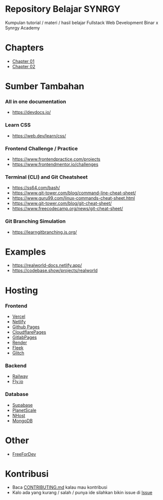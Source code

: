 # Repository Belajar SYNRGY

Kumpulan tutorial / materi / hasil belajar Fullstack Web Development Binar x Synrgy Academy

# Chapters

- [Chapter 01](./chapter-01/)
- [Chapter 02](./chapter-02/)

# Sumber Tambahan

### All in one documentation

- https://devdocs.io/

### Learn CSS

- https://web.dev/learn/css/

### Frontend Challenge / Practice

- https://www.frontendpractice.com/projects
- https://www.frontendmentor.io/challenges

### Terminal (CLI) and Git Cheatsheet

- https://ss64.com/bash/
- https://www.git-tower.com/blog/command-line-cheat-sheet/
- https://www.guru99.com/linux-commands-cheat-sheet.html
- https://www.git-tower.com/blog/git-cheat-sheet/
- https://www.freecodecamp.org/news/git-cheat-sheet/

### Git Branching Simulation

- https://learngitbranching.js.org/

# Examples

- https://realworld-docs.netlify.app/
- https://codebase.show/projects/realworld

# Hosting

### Frontend

- [Vercel](https://vercel.com/)
- [Netlify](https://www.netlify.com/)
- [Github Pages](https://pages.github.com/)
- [CloudflarePages](https://pages.cloudflare.com/)
- [GitlabPages](https://docs.gitlab.com/ee/user/project/pages/)
- [Render](https://render.com/)
- [Fleek](https://fleek.co/)
- [Glitch](https://glitch.com/)

### Backend

- [Railway](https://railway.app/)
- [Fly.io](https://fly.io/)

### Database

- [Supabase](https://supabase.com/)
- [PlanetScale](https://planetscale.com/)
- [NHost](https://nhost.io/)
- [MongoDB](https://www.mongodb.com/)

# Other

- [FreeForDev](https://free-for.dev/)

# Kontribusi

- Baca [CONTRIBUTING.md](./CONTRIBUTING.md) kalau mau kontribusi
- Kalo ada yang kurang / salah / punya ide silahkan bikin issue di [Issue](https://github.com/synrgy-5-fsw-1-cihuy/belajar/issues)
